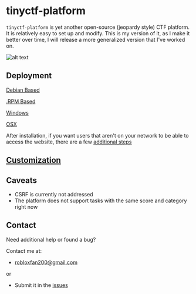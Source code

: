 tinyctf-platform
================

`tinyctf-platform` is yet another open-source (jeopardy style) CTF platform. It is relatively easy to set up and modify.
This is my version of it, as I make it better over time, I will release a more generalized version that I've worked on.

![alt text](http://i.imgur.com/dqGeLNM.jpg "tinyctf-platform in action")

Deployment
----------

[Debian Based](https://github.com/huner2/HunerCTF/blob/master/www/DebianInstall.md)

[.RPM Based](https://github.com/huner2/HunerCTF/blob/master/www/RPMInstall.md)

[Windows](https://github.com/huner2/HunerCTF/blob/master/www/WindowsInstall.md)

[OSX](https://github.com/huner2/HunerCTF/blob/master/www/OSXInstall.md)

After installation, if you want users that aren't on your network to be able to access the website, there are a few [additional steps](https://github.com/huner2/HunerCTF/blob/master/www/External.md)

[Customization](https://github.com/huner2/HunerCTF/blob/master/www/Customization.md)
-------

Caveats
-------

* CSRF is currently not addressed
* The platform does not support tasks with the same score and category right now

Contact
-------
Need additional help or found a bug?

Contact me at:
* robloxfan200@gmail.com

or
* Submit it in the [issues](https://github.com/huner2/HunerCTF/issues) 
